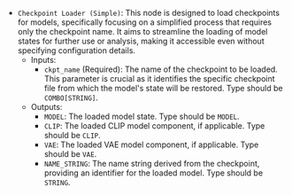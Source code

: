 - `Checkpoint Loader (Simple)`: This node is designed to load checkpoints for models, specifically focusing on a simplified process that requires only the checkpoint name. It aims to streamline the loading of model states for further use or analysis, making it accessible even without specifying configuration details.
    - Inputs:
        - `ckpt_name` (Required): The name of the checkpoint to be loaded. This parameter is crucial as it identifies the specific checkpoint file from which the model's state will be restored. Type should be `COMBO[STRING]`.
    - Outputs:
        - `MODEL`: The loaded model state. Type should be `MODEL`.
        - `CLIP`: The loaded CLIP model component, if applicable. Type should be `CLIP`.
        - `VAE`: The loaded VAE model component, if applicable. Type should be `VAE`.
        - `NAME_STRING`: The name string derived from the checkpoint, providing an identifier for the loaded model. Type should be `STRING`.
